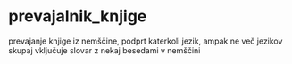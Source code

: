 # prevajalnik_knjige

prevajanje knjige iz nemščine, podprt katerkoli jezik, ampak ne več jezikov skupaj
vključuje slovar z nekaj besedami v nemščini
